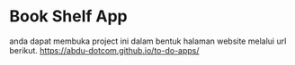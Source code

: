 # Book Shelf App

anda dapat membuka project ini dalam bentuk halaman website melalui url berikut.
https://abdu-dotcom.github.io/to-do-apps/

